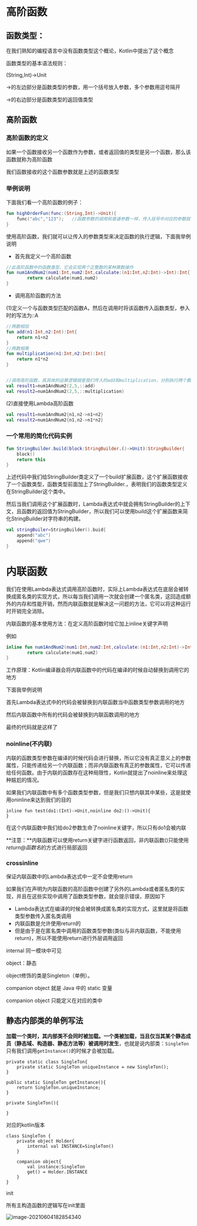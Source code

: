 # 高阶函数

## 函数类型：

在我们熟知的编程语言中没有函数类型这个概论，Kotlin中提出了这个概念

函数类型的基本语法规则：

(String,Int)->Unit    

->的左边部分是函数类型的参数，用一个括号放入参数，多个参数用逗号隔开

->的右边部分是函数类型的返回值类型

## 高阶函数

### 高阶函数的定义

如果一个函数接收另一个函数作为参数，或者返回值的类型是另一个函数，那么该函数就称为高阶函数

我们函数接收的这个函数参数就是上述的函数类型

### 举例说明

下面我们看一个高阶函数的例子：

```kotlin
fun highOrderFun(func:(String,Int)->Unit){
    func("abc","123");   //函数参数的调用和普通参数一样，传入括号中对应的参数就行
}
```

使用高阶函数，我们就可以让传入的参数类型来决定函数的执行逻辑，下面我举例说明

- 首先我定义一个高阶函数

```kotlin
//此高阶函数中的函数类型，它会实现两个正整数的某种算数操作	 	 	
fun num1AndNum2(num1:Int,num2:Int,calculate:(n1:Int,n2:Int)->Int):Int{
        return calculate(num1,num2)
}
```



- 调用高阶函数的方法

(1)定义一个与函数类型匹配的函数A，然后在调用时将该函数传入函数类型，参入时的写法为::A	

```kotlin
//两数相加
fun add(n1:Int,n2:Int):Int{
    return n1+n2
}
//两数相乘
fun multiplication(n1:Int,n2:Int):Int{
    return n1*n2
}


//调用高阶函数，其具体的运算逻辑就是我们传入的add和multiplication，分别执行两个数相加和两个数相乘
val result1=num1AndNum2(2,5,::add)
val result2=num1AndNum2(2,5,::multiplication)
```

(2)直接使用Lambda高阶函数

```kotlin
val result1=num1AndNum2{n1,n2->n1+n2}
val result2=num1AndNum2{n1,n2->n1*n2}
```



### 一个常用的简化代码实例

```kotlin
fun StringBuilder.build(block:StringBuilder.()->Unit):StringBuilder{
    block()
    return this
}
```

上述代码中我们给StringBuilder类定义了一个build扩展函数，这个扩展函数接收了一个函数类型，函数类型前面加上了StringBuilder.，表明我们的函数类型定义在StringBuilder这个类中。

然后当我们调用这个扩展函数时，Lambda表达式中就会拥有StringBuilder的上下文，且函数的返回值为StringBuilder，所以我们可以使用build这个扩展函数来简化StringBuilder对字符串的构建。

```kotlin
val stringBuiler=StringBuilder().buid{
    append("abc")
    append("qwe")
}
```









# 内联函数

我们在使用Lambda表达式调用高阶函数时，实际上Lambda表达式在底层会被转换成匿名类的实现方式，所以每当我们调用一次就会创建一个匿名类，这回造成额外的内存和性能开销，然而内联函数就是解决这一问题的方法，它可以将这种运行时开销完全消除。

内联函数的基本使用方法：在定义高阶函数时给它加上inline关键字声明

例如

```kotlin
inline fun num1AndNum2(num1:Int,num2:Int,calculate:(n1:Int,n2:Int)->Int):Int{
        return calculate(num1,num2)
}
```

工作原理：Kotlin编译器会将内联函数中的代码在编译的时候自动替换到调用它的地方

下面我举例说明

首先Lambda表达式中的代码会被替换到内联函数当中函数类型参数调用的地方

然后内联函数中所有的代码会被替换到内联函数调用的地方

最终的代码就是这样了

###  noinline(不内联)

内联的函数类型参数在编译的时候代码会进行替换，所以它没有真正意义上的参数属性，只能传递给另一个内联函数；而非内联函数有真正的参数属性，它可以传递给任何函数。由于内联的函数存在这种局限性，Kotlin就提出了noinline来处理这种尴尬的情况。

如果我们内联函数中有多个函数类型参数，但是我们只想内联其中某些，这是就使用oninline来达到我们的目的

```
inline fun test(do1:(Int)->Unit,noinline do2:()->Unit){     
}
```

在这个内联函数中我们给do2参数生命了noinline关键字，所以只有do1会被内联

**注意：**内联函数可以使用return关键字进行函数返回，非内联函数()只能使用*return@函数名*的方式进行局部返回

### crossinline

保证内联函数中的Lambda表达式中一定不会使用return

如果我们在声明为内联函数的高阶函数中创建了另外的Lambda或者匿名类的实现，并且在这些实现中调用了函数类型参数，就会提示错误，原因如下

- Lambda表达式在编译的时候会被转换成匿名类的实现方式，这里就是将函数类型参数传入匿名类调用
- 内联函数是允许使用return的
- 但是由于是在匿名类中调用的函数类型参数(类似与非内联函数，不能使用return)，所以不能使用return进行外层调用返回



internal 同一模块中可见

object：静态

object修饰的类是Singleton（单例）。



companion object 就是 Java 中的 static 变量

companion object 只能定义在对应的类中



## 静态内部类的单例写法

**加载一个类时，其内部类不会同时被加载。一个类被加载，当且仅当其某个静态成员（静态域、构造器、静态方法等）被调用时发生**，也就是说内部类：`SingleTon`只有我们调用`getInstance()`的时候才会被加载。

    private static class SingleTon{
        private static SingleTon uniqueInstance = new SingleTon();
    }
    
    public static SingleTon getInstance(){
        return SingleTon.uniqueInstance;
    }
    
    private SingleTon(){
    	
    }


对应的kotlin版本

```
class SingleTon {
    private object Holder{
        internal val INSTANCE=SingleTon()
    }

    companion object{
        val instance:SingleTon
        get() = Holder.INSTANCE
    }
}
```





init

所有主构造函数的逻辑写在init里面

![image-20210604182854340](C:\Users\weiwai\AppData\Roaming\Typora\typora-user-images\image-20210604182854340.png)

